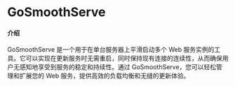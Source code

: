 # GoSmoothServe

#### 介绍
GoSmoothServe 是一个用于在单台服务器上平滑启动多个 Web 服务实例的工具。它可以实现在更新服务时无需重启，同时保持现有连接的连续性，从而确保用户无感知地享受到服务的稳定和持续性。通过 GoSmoothServe，您可以轻松管理和扩展您的 Web 服务，提供高效的负载均衡和无缝的更新体验。


 

